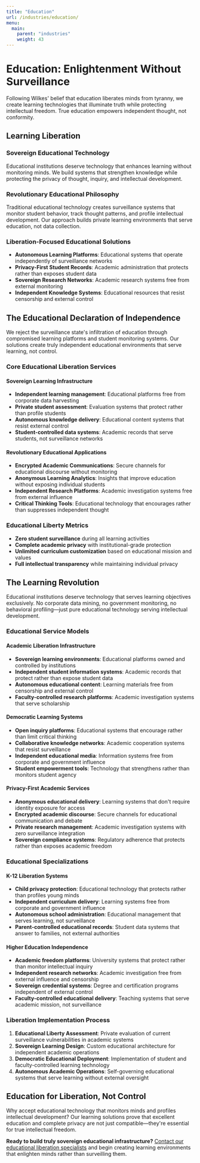 ```yaml
---
title: "Education"
url: /industries/education/
menu:
  main:
    parent: "industries"
    weight: 43
---
```


# Education: Enlightenment Without Surveillance

Following Wilkes' belief that education liberates minds from tyranny, we create learning technologies that illuminate truth while protecting intellectual freedom. True education empowers independent thought, not conformity.

## Learning Liberation

### Sovereign Educational Technology
Educational institutions deserve technology that enhances learning without monitoring minds. We build systems that strengthen knowledge while protecting the privacy of thought, inquiry, and intellectual development.

### Revolutionary Educational Philosophy
Traditional educational technology creates surveillance systems that monitor student behavior, track thought patterns, and profile intellectual development. Our approach builds private learning environments that serve education, not data collection.

### Liberation-Focused Educational Solutions
- **Autonomous Learning Platforms**: Educational systems that operate independently of surveillance networks
- **Privacy-First Student Records**: Academic administration that protects rather than exposes student data
- **Sovereign Research Networks**: Academic research systems free from external monitoring
- **Independent Knowledge Systems**: Educational resources that resist censorship and external control

## The Educational Declaration of Independence

We reject the surveillance state's infiltration of education through compromised learning platforms and student monitoring systems. Our solutions create truly independent educational environments that serve learning, not control.

### Core Educational Liberation Services

#### Sovereign Learning Infrastructure
- **Independent learning management**: Educational platforms free from corporate data harvesting
- **Private student assessment**: Evaluation systems that protect rather than profile students
- **Autonomous knowledge delivery**: Educational content systems that resist external control
- **Student-controlled data systems**: Academic records that serve students, not surveillance networks

#### Revolutionary Educational Applications
- **Encrypted Academic Communications**: Secure channels for educational discourse without monitoring
- **Anonymous Learning Analytics**: Insights that improve education without exposing individual students
- **Independent Research Platforms**: Academic investigation systems free from external influence
- **Critical Thinking Tools**: Educational technology that encourages rather than suppresses independent thought

### Educational Liberty Metrics
- **Zero student surveillance** during all learning activities
- **Complete academic privacy** with institutional-grade protection
- **Unlimited curriculum customization** based on educational mission and values
- **Full intellectual transparency** while maintaining individual privacy

## The Learning Revolution

Educational institutions deserve technology that serves learning objectives exclusively. No corporate data mining, no government monitoring, no behavioral profiling—just pure educational technology serving intellectual development.

### Educational Service Models

#### Academic Liberation Infrastructure
- **Sovereign learning environments**: Educational platforms owned and controlled by institutions
- **Independent student information systems**: Academic records that protect rather than expose student data
- **Autonomous educational content**: Learning materials free from censorship and external control
- **Faculty-controlled research platforms**: Academic investigation systems that serve scholarship

#### Democratic Learning Systems
- **Open inquiry platforms**: Educational systems that encourage rather than limit critical thinking
- **Collaborative knowledge networks**: Academic cooperation systems that resist surveillance
- **Independent educational media**: Information systems free from corporate and government influence
- **Student empowerment tools**: Technology that strengthens rather than monitors student agency

#### Privacy-First Academic Services
- **Anonymous educational delivery**: Learning systems that don't require identity exposure for access
- **Encrypted academic discourse**: Secure channels for educational communication and debate
- **Private research management**: Academic investigation systems with zero surveillance integration
- **Sovereign compliance systems**: Regulatory adherence that protects rather than exposes academic freedom

### Educational Specializations

#### K-12 Liberation Systems
- **Child privacy protection**: Educational technology that protects rather than profiles young minds
- **Independent curriculum delivery**: Learning systems free from corporate and government influence
- **Autonomous school administration**: Educational management that serves learning, not surveillance
- **Parent-controlled educational records**: Student data systems that answer to families, not external authorities

#### Higher Education Independence
- **Academic freedom platforms**: University systems that protect rather than monitor intellectual inquiry
- **Independent research networks**: Academic investigation free from external influence and censorship
- **Sovereign credential systems**: Degree and certification programs independent of external control
- **Faculty-controlled educational delivery**: Teaching systems that serve academic mission, not surveillance

### Liberation Implementation Process
1. **Educational Liberty Assessment**: Private evaluation of current surveillance vulnerabilities in academic systems
2. **Sovereign Learning Design**: Custom educational architecture for independent academic operations
3. **Democratic Educational Deployment**: Implementation of student and faculty-controlled learning technology
4. **Autonomous Academic Operations**: Self-governing educational systems that serve learning without external oversight

## Education for Liberation, Not Control

Why accept educational technology that monitors minds and profiles intellectual development? Our learning solutions prove that excellent education and complete privacy are not just compatible—they're essential for true intellectual freedom.

**Ready to build truly sovereign educational infrastructure?** [Contact our educational liberation specialists](/) and begin creating learning environments that enlighten minds rather than surveilling them.
